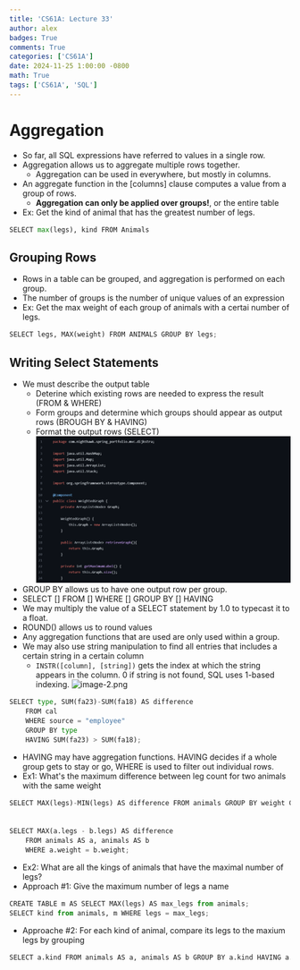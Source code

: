```yaml
---
title: 'CS61A: Lecture 33'
author: alex
badges: True
comments: True
categories: ['CS61A']
date: 2024-11-25 1:00:00 -0800
math: True
tags: ['CS61A', 'SQL']
---
```


# Aggregation
- So far, all SQL expressions have referred to values in a single row.
- Aggregation allows us to aggregate multiple rows together.
    - Aggregation can be used in everywhere, but mostly in columns.
- An aggregate function in the [columns] clause computes a value from a group of rows.
    - **Aggregation can only be applied over groups!**, or the entire table
- Ex: Get the kind of animal that has the greatest number of legs. 


```python
SELECT max(legs), kind FROM Animals
```

## Grouping Rows
- Rows in a table can be grouped, and aggregation is performed on each group.
- The number of groups is the number of unique values of an expression
- Ex: Get the max weight of each group of animals with a certai number of legs.


```python
SELECT legs, MAX(weight) FROM ANIMALS GROUP BY legs;
```

## Writing Select Statements
- We must describe the output table
    - Deterine which existing rows are needed to express the result (FROM & WHERE)
    - Form groups and determine which groups should appear as output rows (BROUGH BY & HAVING)
    - Format the output rows (SELECT)  
    ![image.png](image.png)
- GROUP BY allows us to have one output row per group.
- SELECT [] FROM [] WHERE [] GROUP BY [] HAVING 
- We may multiply the value of a SELECT statement by 1.0 to typecast it to a float.
- ROUND() allows us to round values
- Any aggregation functions that are used are only used within a group.
- We may also use string manipulation to find all entries that includes a certain string in a certain column
    - `INSTR([column], [string])` gets the index at which the string appears in the column. 0 if string is not found, SQL uses 1-based indexing.
![image-2.png](image-2.png)


```python
SELECT type, SUM(fa23)-SUM(fa18) AS difference 
    FROM cal 
    WHERE source = "employee" 
    GROUP BY type 
    HAVING SUM(fa23) > SUM(fa18);
```

- HAVING may have aggregation functions. HAVING decides if a whole group gets to stay or go, WHERE is used to filter out individual rows.
- Ex1: What's the maximum difference between leg count for two animals with the same weight


```python
SELECT MAX(legs)-MIN(legs) AS difference FROM animals GROUP BY weight GROUP BY difference DESC LIMIT 1;


SELECT MAX(a.legs - b.legs) AS difference
    FROM animals AS a, animals AS b
    WHERE a.weight = b.weight;
```

- Ex2: What are all the kings of animals that have the maximal number of legs?
- Approach #1: Give the maximum number of legs a name


```python
CREATE TABLE m AS SELECT MAX(legs) AS max_legs from animals;
SELECT kind from animals, m WHERE legs = max_legs;
```

- Approache #2: For each kind of animal, compare its legs to the maxium legs by grouping


```python
SELECT a.kind FROM animals AS a, animals AS b GROUP BY a.kind HAVING a.legs = MAX(b.legs)
```
